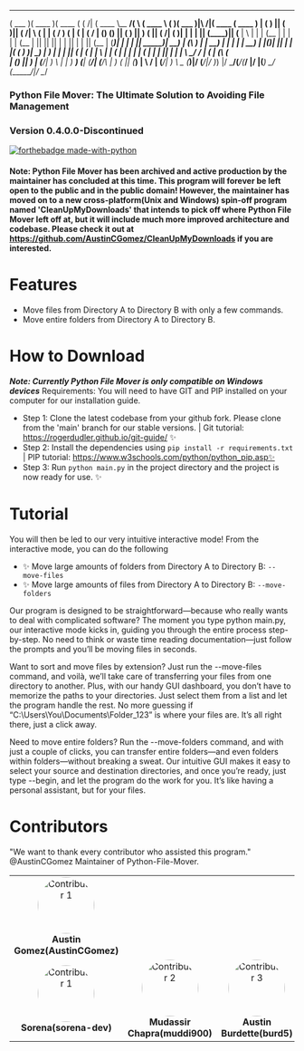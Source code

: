 

 _______  _______  _______  _          _______ _________ _        _______    _______  _______           _______  _______ 
(  ___  )(  ____ )(  ____ \( (    /|  (  ____ \\__   __/( \      (  ____ \  (       )(  ___  )|\     /|(  ____ \(  ____ )
| (   ) || (    )|| (    \/|  \  ( |  | (    \/   ) (   | (      | (    \/  | () () || (   ) || )   ( || (    \/| (    )|
| |   | || (____)|| (__    |   \ | |  | (__       | |   | |      | (__      | || || || |   | || |   | || (__    | (____)|
| |   | ||  _____)|  __)   | (\ \) |  |  __)      | |   | |      |  __)     | |(_)| || |   | |( (   ) )|  __)   |     __)
| |   | || (      | (      | | \   |  | (         | |   | |      | (        | |   | || |   | | \ \_/ / | (      | (\ (   
| (___) || )      | (____/\| )  \  |  | )      ___) (___| (____/\| (____/\  | )   ( || (___) |  \   /  | (____/\| ) \ \__
(_______)|/       (_______/|/    )_)  |/       \_______/(_______/(_______/  |/     \|(_______)   \_/   (_______/|/   \__/
                                                                                                                         


### Python File Mover: The Ultimate Solution to Avoiding File Management
### Version 0.4.0.0-Discontinued
[![forthebadge made-with-python](http://ForTheBadge.com/images/badges/made-with-python.svg)](https://www.python.org/)

#### Note: Python File Mover has been archived and active production by the maintainer has concluded at this time. This program will forever be left open to the public and in the public domain! However, the maintainer has moved on to a new cross-platform(Unix and Windows) spin-off program named 'CleanUpMyDownloads' that intends to pick off where Python File Mover left off at, but it will include much more improved architecture and codebase. Please check it out at https://github.com/AustinCGomez/CleanUpMyDownloads if you are interested.

# Features
- Move files from Directory A to Directory B with only a few commands.
- Move entire folders from Directory A to Directory B.

# How to Download

***Note: Currently Python File Mover is only compatible on Windows devices***
Requirements: You will need to have GIT and PIP installed on your computer for our installation guide.
- Step 1: Clone the latest codebase from your github fork. Please clone from the 'main' branch for our stable versions. | Git tutorial: https://rogerdudler.github.io/git-guide/ ✨
- Step 2: Install the dependencies using `pip install -r requirements.txt` | PIP tutorial: https://www.w3schools.com/python/python_pip.asp✨
- Step 3: Run `python main.py` in the project directory and the project is now ready for use. ✨

# Tutorial
 You will then be led to our very intuitive interactive mode! From the interactive mode, you can do the following
- ✨ Move large amounts of folders from Directory A to Directory B: `--move-files`
- ✨ Move large amounts of files from Directory A to Directory B: `--move-folders`


Our program is designed to be straightforward—because who really wants to deal with complicated software? The moment you type python main.py, our interactive mode kicks in, guiding you through the entire process step-by-step. No need to think or waste time reading documentation—just follow the prompts and you’ll be moving files in seconds.

Want to sort and move files by extension? Just run the --move-files command, and voilà, we’ll take care of transferring your files from one directory to another. Plus, with our handy GUI dashboard, you don’t have to memorize the paths to your directories. Just select them from a list and let the program handle the rest. No more guessing if “C:\Users\You\Documents\Folder_123” is where your files are. It’s all right there, just a click away.

Need to move entire folders? Run the --move-folders command, and with just a couple of clicks, you can transfer entire folders—and even folders within folders—without breaking a sweat. Our intuitive GUI makes it easy to select your source and destination directories, and once you’re ready, just type --begin, and let the program do the work for you. It’s like having a personal assistant, but for your files.

# Contributors
"We want to thank every contributor who assisted this program."
@AustinCGomez
Maintainer of Python-File-Mover.

<div align="center">
  <table style="border: none;">
    <tr>
      <td align="center">
        <img src="https://avatars.githubusercontent.com/u/7500568?v=4" width="100" height="100" alt="Contributor 1" style="border-radius: 50%;"><br>
        <strong>Austin Gomez(AustinCGomez)</strong>
      </td>
<div align="center">
    <tr>
      <td align="center">
        <img src="https://avatars.githubusercontent.com/u/51723422?v=4" width="100" height="100" alt="Contributor 1" style="border-radius: 50%;"><br>
        <strong>Sorena(sorena-dev)</strong>
      </td>
      <td align="center">
        <img src="https://avatars.githubusercontent.com/u/37051110?v=4" width="100" height="100" alt="Contributor 2" style="border-radius: 50%;"><br>
        <strong>Mudassir Chapra(muddi900)</strong>
      </td>
      <td align="center">
        <img src="https://avatars.githubusercontent.com/u/90431210?v=4" width="100" height="100" alt="Contributor 3" style="border-radius: 50%;"><br>
        <strong>Austin Burdette(burd5)</strong>
      </td>
     <td align="center">
        <img src="https://avatars.githubusercontent.com/u/66977282?v=4" width="100" height="100" alt="Contributor 3" style="border-radius: 50%;"><br>
        <strong>malikrohail(malikrohail)</strong>
      </td>
  </table>
</div>





